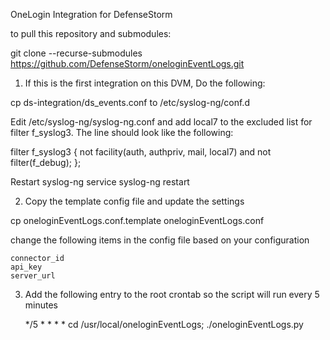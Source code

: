 OneLogin Integration for DefenseStorm

to pull this repository and submodules:

git clone --recurse-submodules https://github.com/DefenseStorm/oneloginEventLogs.git

1. If this is the first integration on this DVM, Do the following:

  cp ds-integration/ds_events.conf to /etc/syslog-ng/conf.d

  Edit /etc/syslog-ng/syslog-ng.conf and add local7 to the excluded list for filter f_syslog3.  The line should look like the following:

  filter f_syslog3 { not facility(auth, authpriv, mail, local7) and not filter(f_debug); };

  Restart syslog-ng
    service syslog-ng restart

2. Copy the template config file and update the settings

  cp oneloginEventLogs.conf.template oneloginEventLogs.conf

  change the following items in the config file based on your configuration

    connector_id
    api_key
    server_url

3. Add the following entry to the root crontab so the script will run every
   5 minutes

   */5 * * * * cd /usr/local/oneloginEventLogs; ./oneloginEventLogs.py
